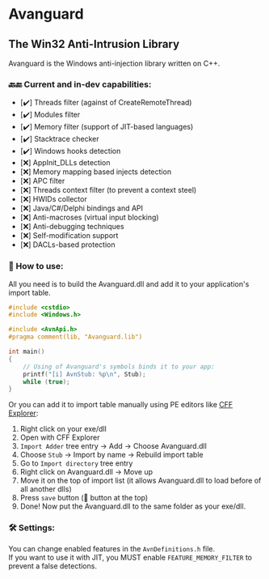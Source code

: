 # Avanguard
## The Win32 Anti-Intrusion Library
Avanguard is the Windows anti-injection library written on C++.
### 🔙🔚 Current and in-dev capabilities:
* [✔️] Threads filter (against of CreateRemoteThread)
* [✔️] Modules filter
* [✔️] Memory filter (support of JIT-based languages)
* [✔️] Stacktrace checker
* [✔️] Windows hooks detection
* [❌] AppInit_DLLs detection
* [❌] Memory mapping based injects detection
* [❌] APC filter
* [❌] Threads context filter (to prevent a context steel)
* [❌] HWIDs collector
* [❌] Java/C#/Delphi bindings and API
* [❌] Anti-macroses (virtual input blocking)
* [❌] Anti-debugging techniques
* [❌] Self-modification support
* [❌] DACLs-based protection

### 📐 How to use:
All you need is to build the Avanguard.dll and add it to your application's import table.
```cpp
#include <cstdio>
#include <Windows.h>

#include <AvnApi.h>
#pragma comment(lib, "Avanguard.lib")

int main()
{
    // Using of Avanguard's symbols binds it to your app:
    printf("[i] AvnStub: %p\n", Stub);
    while (true);
}
```

Or you can add it to import table manually using PE editors like [CFF Explorer](https://ntcore.com/?page_id=388):
1. Right click on your exe/dll
2. Open with CFF Explorer
3. `Import Adder` tree entry -> Add -> Choose Avanguard.dll
4. Choose `Stub` -> Import by name -> Rebuild import table
5. Go to `Import directory` tree entry
6. Right click on Avanguard.dll -> Move up
7. Move it on the top of import list (it allows Avanguard.dll to load before of all another dlls)
8. Press `save` button (💾 button at the top)
9. Done! Now put the Avanguard.dll to the same folder as your exe/dll.

### 🛠 Settings:
You can change enabled features in the `AvnDefinitions.h` file.  
If you want to use it with JIT, you MUST enable `FEATURE_MEMORY_FILTER` to prevent a false detections.
